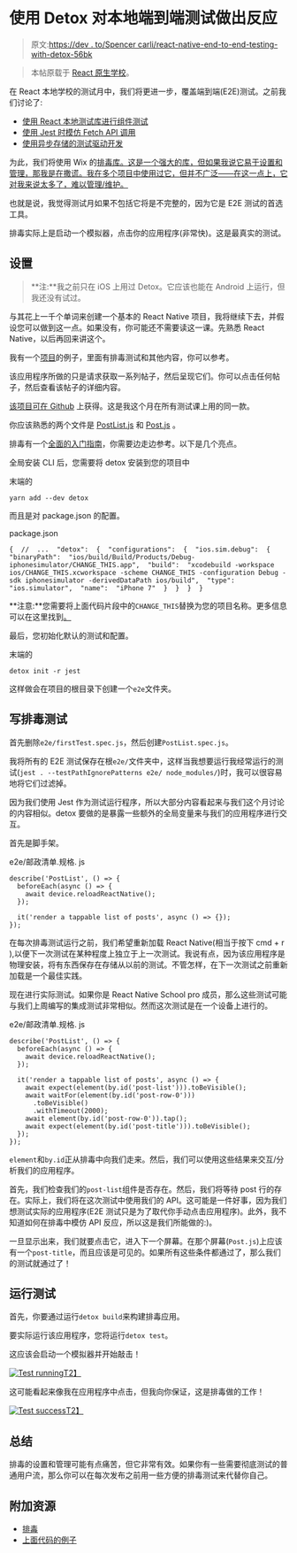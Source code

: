 # 使用 Detox 对本地端到端测试做出反应

> 原文:[https://dev . to/Spencer carli/react-native-end-to-end-testing-with-detox-56bk](https://dev.to/spencercarli/react-native-end-to-end-testing-with-detox-56bk)

> 本帖原载于 [React 原生学校](https://www.reactnativeschool.com/react-native-end-to-end-testing-with-detox)。

在 React 本地学校的测试月中，我们将更进一步，覆盖端到端(E2E)测试。之前我们讨论了:

*   [使用 React 本地测试库进行组件测试](https://learn.handlebarlabs.com/courses/426773/lectures/11360156)
*   [使用 Jest 时模仿 Fetch API 调用](https://www.reactnativeschool.com/mocking-fetch-api-calls-when-using-jest)
*   [使用异步存储的测试驱动开发](https://learn.handlebarlabs.com/courses/426773/lectures/11143625)

为此，我们将使用 Wix 的[排毒库。这是一个强大的库，但如果我说它易于设置和管理，那我是在撒谎。我在多个项目中使用过它，但并不广泛——在这一点上，它对我来说太多了，难以管理/维护。](https://github.com/wix/Detox)

也就是说，我觉得测试月如果不包括它将是不完整的，因为它是 E2E 测试的首选工具。

排毒实际上是启动一个模拟器，点击你的应用程序(非常快)。这是最真实的测试。

## [](#setup)设置

> **注:**我之前只在 iOS 上用过 Detox。它应该也能在 Android 上运行，但我还没有试过。

与其花上一千个单词来创建一个基本的 React Native 项目，我将继续下去，并假设您可以做到这一点。如果没有，你可能还不需要读这一课。先熟悉 React Native，以后再回来讲这个。

我有一个[项目](https://github.com/ReactNativeSchool/testing-example)的例子，里面有排毒测试和其他内容，你可以参考。

该应用程序所做的只是请求获取一系列帖子，然后呈现它们。你可以点击任何帖子，然后查看该帖子的详细内容。

[该项目可在 Github](https://github.com/ReactNativeSchool/testing-example) 上获得。这是我这个月在所有测试课上用的同一款。

你应该熟悉的两个文件是 [PostList.js](https://github.com/ReactNativeSchool/testing-example/blob/master/App/screens/PostList.js) 和 [Post.js](https://github.com/ReactNativeSchool/testing-example/blob/master/App/screens/Post.js) 。

排毒有一个[全面的入门指南](https://github.com/wix/Detox/blob/master/docs/Introduction.GettingStarted.md)，你需要边走边参考。以下是几个亮点。

全局安装 CLI 后，您需要将 detox 安装到您的项目中

末端的

```
yarn add --dev detox 
```

而且是对 package.json 的配置。

package.json

```
{  //  ...  "detox":  {  "configurations":  {  "ios.sim.debug":  {  "binaryPath":  "ios/build/Build/Products/Debug-iphonesimulator/CHANGE_THIS.app",  "build":  "xcodebuild -workspace ios/CHANGE_THIS.xcworkspace -scheme CHANGE_THIS -configuration Debug -sdk iphonesimulator -derivedDataPath ios/build",  "type":  "ios.simulator",  "name":  "iPhone 7"  }  }  }  } 
```

**注意:**您需要将上面代码片段中的`CHANGE_THIS`替换为您的项目名称。更多信息可以在这里找到[。](https://github.com/wix/Detox/blob/master/docs/Introduction.GettingStarted.md#2-add-detox-config-to-packagejson)

最后，您初始化默认的测试和配置。

末端的

```
detox init -r jest 
```

这样做会在项目的根目录下创建一个`e2e`文件夹。

## [](#writing-a-detox-test)写排毒测试

首先删除`e2e/firstTest.spec.js`，然后创建`PostList.spec.js`。

我将所有的 E2E 测试保存在根`e2e/`文件夹中，这样当我想要运行我经常运行的测试(`jest . --testPathIgnorePatterns e2e/ node_modules/`)时，我可以很容易地将它们过滤掉。

因为我们使用 Jest 作为测试运行程序，所以大部分内容看起来与我们这个月讨论的内容相似。detox 要做的是暴露一些额外的全局变量来与我们的应用程序进行交互。

首先是脚手架。

e2e/邮政清单.规格. js

```
describe('PostList', () => {
  beforeEach(async () => {
    await device.reloadReactNative();
  });

  it('render a tappable list of posts', async () => {});
}); 
```

在每次排毒测试运行之前，我们希望重新加载 React Native(相当于按下 cmd + r ),以便下一次测试在某种程度上独立于上一次测试。我说有点，因为该应用程序是物理安装，将有东西保存在存储从以前的测试。不管怎样，在下一次测试之前重新加载是一个最佳实践。

现在进行实际测试。如果你是 React Native School pro 成员，那么这些测试可能与我们上周编写的集成测试非常相似。然而这次测试是在一个设备上进行的。

e2e/邮政清单.规格. js

```
describe('PostList', () => {
  beforeEach(async () => {
    await device.reloadReactNative();
  });

  it('render a tappable list of posts', async () => {
    await expect(element(by.id('post-list'))).toBeVisible();
    await waitFor(element(by.id('post-row-0')))
      .toBeVisible()
      .withTimeout(2000);
    await element(by.id('post-row-0')).tap();
    await expect(element(by.id('post-title'))).toBeVisible();
  });
}); 
```

`element`和`by.id`正从排毒中向我们走来。然后，我们可以使用这些结果来交互/分析我们的应用程序。

首先，我们检查我们的`post-list`组件是否存在。然后，我们将等待 post 行的存在。实际上，我们将在这次测试中使用我们的 API。这可能是一件好事，因为我们想测试实际的应用程序(E2E 测试只是为了取代你手动点击应用程序)。此外，我不知道如何在排毒中模仿 API 反应，所以这是我们所能做的:)。

一旦显示出来，我们就要点击它，进入下一个屏幕。在那个屏幕(`Post.js`)上应该有一个`post-title`，而且应该是可见的。如果所有这些条件都通过了，那么我们的测试就通过了！

## [](#running-tests)运行测试

首先，你要通过运行`detox build`来构建排毒应用。

要实际运行该应用程序，您将运行`detox test`。

这应该会启动一个模拟器并开始敲击！

[![Test running](../Images/d4280e61d76c47eaa92b3350fa653f31.png)T2】](https://res.cloudinary.com/practicaldev/image/fetch/s--OY8FzDda--/c_limit%2Cf_auto%2Cfl_progressive%2Cq_66%2Cw_880/https://www.reactnativeschool.com/static/01-4637815082d93f542486b6e7cab95e60.gif)

这可能看起来像我在应用程序中点击，但我向你保证，这是排毒做的工作！

[![Test success](../Images/a106fd97ee596c7e64d6ef81c12b8472.png)T2】](https://res.cloudinary.com/practicaldev/image/fetch/s--qGvtkhDP--/c_limit%2Cf_auto%2Cfl_progressive%2Cq_auto%2Cw_880/https://www.reactnativeschool.com/static/06ac96a5feba90c056fd929db6d1d883/62b80/02.png)

## [](#summary)总结

排毒的设置和管理可能有点痛苦，但它非常有效。如果你有一些需要彻底测试的普通用户流，那么你可以在每次发布之前用一些方便的排毒测试来代替你自己。

## [](#additional-resources)附加资源

*   [排毒](https://github.com/wix/Detox)
*   [上面代码的例子](https://github.com/ReactNativeSchool/testing-example)